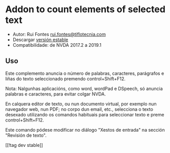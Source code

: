 # Addon to count elements of selected text #

* Autor: Rui Fontes <rui.fontes@tiflotecnia.com>
* Descargar [versión estable][1]
* Compatibilidade: de NVDA 2017.2 a 2019.1

## Uso ##
Este complemento anuncia o número de palabras, caracteres, parágrafos e
liñas do texto seleccionado premendo control+Shift+F12.

Nota: Nalgunhas aplicacións, como word, wordPad e DSpeech, só anuncia
palabras e caracteres, para evitar colgar NVDA.

En calquera editor de texto, ou nun documento virtual, por exemplo nun
navegador web, nun PDF; no corpo dun email, etc., selecciona o texto
desexado utilizando os comandos habituais para seleccionar texto e preme
control+Shift+F12.

Este comando pódese modificar no diálogo "Xestos de entrada" na sección
"Revisión de texto".

[[!tag dev stable]]

[1]: https://addons.nvda-project.org/files/get.php?file=wc

